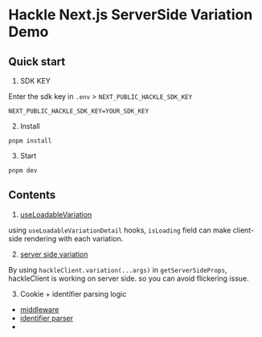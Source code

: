 # Hackle Next.js ServerSide Variation Demo

## Quick start

1. SDK KEY

Enter the sdk key in `.env` > `NEXT_PUBLIC_HACKLE_SDK_KEY`

```shell
NEXT_PUBLIC_HACKLE_SDK_KEY=YOUR_SDK_KEY
```

2. Install

```shell
pnpm install
```

3. Start

```shell
pnpm dev
```

## Contents

1. [useLoadableVariation](https://github.com/hackle-io/hackle-javascript-examples/blob/main/nextjs13-react18-variation/src/pages/loadable.tsx)

using `useLoadableVariationDetail` hooks, `isLoading` field can make client-side rendering with each variation.

2. [server side variation](https://github.com/hackle-io/hackle-javascript-examples/blob/main/nextjs13-react18-variation/src/pages/server-side.tsx)

By using `hackleClient.variation(...args)` in `getServerSideProps`, hackleClient is working on server side. so you can avoid flickering issue.

3. Cookie + identifier parsing logic
- [middleware](https://github.com/hackle-io/hackle-javascript-examples/blob/main/nextjs13-react18-variation/src/middleware.ts)
- [identifier parser](https://github.com/hackle-io/hackle-javascript-examples/blob/main/nextjs13-react18-variation/src/hackle/users.ts)
- 
